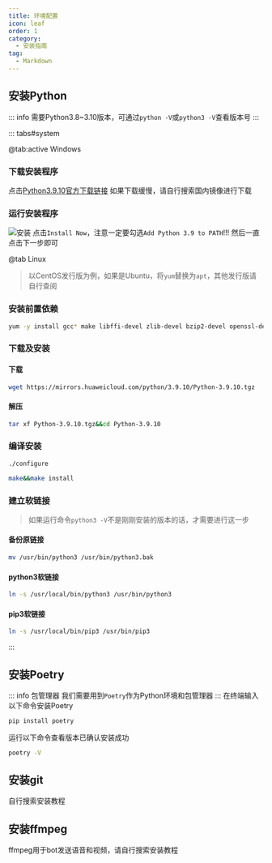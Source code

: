 ```yaml
---
title: 环境配置
icon: leaf
order: 1
category:
  - 安装指南
tag:
  - Markdown
---
```

## 安装Python

::: info
需要Python3.8~3.10版本，可通过`python -V`或`python3 -V`查看版本号
:::

::: tabs#system

@tab:active Windows
### 下载安装程序
点击[Python3.9.10官方下载链接](https://www.python.org/ftp/python/3.9.10/python-3.9.10-amd64.exe)
如果下载缓慢，请自行搜索国内镜像进行下载
### 运行安装程序
![安装](https://static.cherishmoon.fun/blog/LittlePaimon/pyi.png)
点击`Install Now`，注意一定要勾选`Add Python 3.9 to PATH`!!!
然后一直点击下一步即可

@tab Linux
> 以CentOS发行版为例，如果是Ubuntu，将`yum`替换为`apt`，其他发行版请自行查阅

### 安装前置依赖
```bash
yum -y install gcc* make libffi-devel zlib-devel bzip2-devel openssl-devel ncurses-devel sqlite-devel readline-devel tk-devel
```
### 下载及安装

#### 下载
```bash
wget https://mirrors.huaweicloud.com/python/3.9.10/Python-3.9.10.tgz
````
#### 解压
```bash
tar xf Python-3.9.10.tgz&&cd Python-3.9.10
```
### 编译安装
```bash
./configure
```
```bash
make&&make install
```
### 建立软链接
> 如果运行命令`python3 -V`不是刚刚安装的版本的话，才需要进行这一步
#### 备份原链接
```bash
mv /usr/bin/python3 /usr/bin/python3.bak
```
#### python3软链接
```bash
ln -s /usr/local/bin/python3 /usr/bin/python3
```
#### pip3软链接
```bash
ln -s /usr/local/bin/pip3 /usr/bin/pip3
```

:::

## 安装Poetry

::: info 包管理器
我们需要用到`Poetry`作为Python环境和包管理器
::: 
在终端输入以下命令安装Poetry
```bash
pip install poetry
```
运行以下命令查看版本已确认安装成功
```bash
poetry -V
```

## 安装git
自行搜索安装教程

## 安装ffmpeg
ffmpeg用于bot发送语音和视频，请自行搜索安装教程